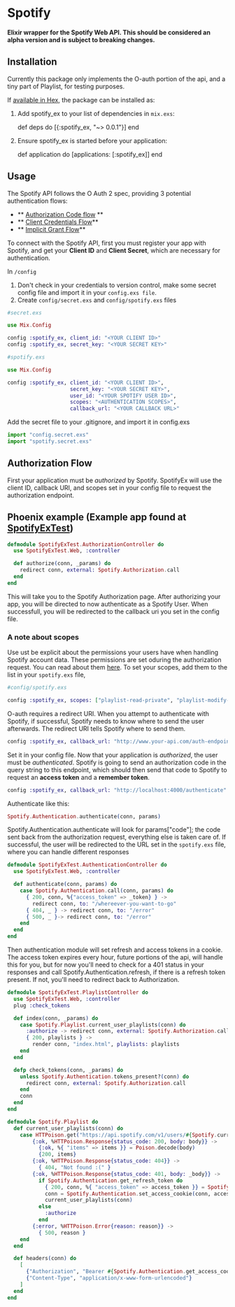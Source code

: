 # Spotify
**Elixir wrapper for the Spotify Web API.  This should be considered an alpha version and is subject to breaking changes.**

## Installation

Currently this package only implements the O-auth portion of the api, and a tiny part of Playlist, for testing purposes.

If [available in Hex](https://hex.pm/docs/publish), the package can be installed as:

  1. Add spotify_ex to your list of dependencies in `mix.exs`:

        def deps do
          [{:spotify_ex, "~> 0.0.1"}]
        end

  2. Ensure spotify_ex is started before your application:

        def application do
          [applications: [:spotify_ex]]
        end

## Usage

The Spotify API follows the O Auth 2 spec, providing 3 potential authentication flows:

- ** [Authorization Code flow](https://developer.spotify.com/web-api/authorization-guide/#authorization_code_flow) **
- ** [Client Credentials Flow](https://developer.spotify.com/web-api/authorization-guide/#client_credentials_flow)**
- ** [Implicit Grant Flow](https://developer.spotify.com/web-api/authorization-guide/#implicit_grant_flow)**

To connect with the Spotify API, first you must register your app with Spotify, and get your **Client ID** and **Client Secret**, which are necessary for authentication.

In ```/config```
1. Don't check in your credentials to version control, make some secret config file and import it in your ```config.exs file```.
2. Create ```config/secret.exs``` and ```config/spotify.exs``` files

```elixir
#secret.exs

use Mix.Config

config :spotify_ex, client_id: "<YOUR CLIENT ID>"
config :spotify_ex, secret_key: "<YOUR SECRET KEY>"
```

```elixir
#spotify.exs

use Mix.Config

config :spotify_ex, client_id: "<YOUR CLIENT ID>",
                    secret_key: "<YOUR SECRET KEY>",
                    user_id: "<YOUR SPOTIFY USER ID>",
                    scopes: "<AUTHENTICATION SCOPES>",
                    callback_url: "<YOUR CALLBACK URL>"
```

Add the secret file to your .gitignore,  and import it in config.exs

```elixir
import "config.secret.exs"
import "spotify.secret.exs"
```

## Authorization Flow

First your application must be *authorized* by Spotify. SpotifyEx will use the client ID, callback URI, and scopes set in your config file to request the authorization endpoint.

## Phoenix example (Example app found at [SpotifyExTest](http://www.github.com/jsncmgs1/spotify_ex_test]))

```elixir
defmodule SpotifyExTest.AuthorizationController do
  use SpotifyExTest.Web, :controller

  def authorize(conn, _params) do
    redirect conn, external: Spotify.Authorization.call
  end
end
```

This will take you to the Spotify Authorization page.  After authorizing your app, you will be directed to now authenticate as a Spotify User. When successfull, you will be redirected to the callback uri you set in the config file.


### A note about scopes

Use ust be explicit about the permissions your users have when handling Spotify account data.  These permissions are set oduring the authorization request.  You can read about them [here](https://developer.spotify.com/web-api/using-scopes/).
To set your scopes, add them to the list in your ```spotify.exs``` file,

```elixir
#config/spotify.exs

config :spotify_ex, scopes: ["playlist-read-private", "playlist-modify-private" "# more scopes"]
```

O-auth requires a redirect URI. When you attempt to authenticate with Spotify, if successful, Spotify needs to know where to send the user afterwards. The redirect URI tells Spotify where to send them.

```elixir
config :spotify_ex, callback_url: "http://www.your-api.com/auth-endpoint"
```

Set it in your config file. Now that your application is *authorized*, the user must be *authenticated*. Spotify is going to send an authorization code in the query string to this endpoint, which should then send that code to Spotify to request an **access token** and a **remember token**.

```elixir
config :spotify_ex, callback_url: "http://localhost:4000/authenticate"
```

Authenticate like this:

```elixir
Spotify.Authentication.authenticate(conn, params)
```

Spotify.Authentication.authenticate will look for params["code"]; the code sent back from the authorization request, everything else is taken care of.  If successful, the user will be redirected to the URL set in the ```spotify.exs``` file, where you can handle different responses

```elixir
defmodule SpotifyExTest.AuthenticationController do
  use SpotifyExTest.Web, :controller

  def authenticate(conn, params) do
    case Spotify.Authentication.call(conn, params) do
      { 200, conn, %{"access_token" => _token} } ->
        redirect conn, to: "/whereever-you-want-to-go"
      { 404, _ } -> redirect conn, to: "/error"
      { 500, _ }-> redirect conn, to: "/error"
    end
  end
end
```

Then authentication module will set refresh and access tokens in a cookie. The access token expires every hour, future portions of the api, will handle this for you, but for now you'll need to check for a 401 status in your responses and call Spotify.Authentication.refresh, if there is a refresh token present.  If not, you'll need to redirect back to Authorization.

```elixir
defmodule SpotifyExTest.PlaylistController do
  use SpotifyExTest.Web, :controller
  plug :check_tokens

  def index(conn, _params) do
    case Spotify.Playlist.current_user_playlists(conn) do
      :authorize -> redirect conn, external: Spotify.Authorization.call
      { 200, playlists } ->
        render conn, "index.html", playlists: playlists
    end
  end

  defp check_tokens(conn, _params) do
    unless Spotify.Authentication.tokens_present?(conn) do
      redirect conn, external: Spotify.Authorization.call
    end
    conn
  end
end

defmodule Spotify.Playlist do
  def current_user_playlists(conn) do
    case HTTPoison.get("https://api.spotify.com/v1/users/#{Spotify.current_user}/playlists", headers(conn)) do
        {:ok, %HTTPoison.Response{status_code: 200, body: body}} ->
          {:ok, %{ "items" => items }} = Poison.decode(body)
          {200, items}
        {:ok, %HTTPoison.Response{status_code: 404}} ->
          { 404, "Not found :(" }
        {:ok, %HTTPoison.Response{status_code: 401, body: _body}} ->
          if Spotify.Authentication.get_refresh_token do
            { 200, conn, %{ "access_token" => access_token }} = Spotify.Authentication.refresh(conn)
            conn = Spotify.Authentication.set_access_cookie(conn, access_token)
            current_user_playlists(conn)
          else
            :authorize
          end
        {:error, %HTTPoison.Error{reason: reason}} ->
          { 500, reason }
    end
  end

  def headers(conn) do
    [
      {"Authorization", "Bearer #{Spotify.Authentication.get_access_cookie(conn)}"},
      {"Content-Type", "application/x-www-form-urlencoded"}
    ]
  end
end
```
